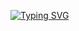 [![Typing SVG](https://readme-typing-svg.herokuapp.com?font=Architects+Daughter&color=7AF79A&size=30&lines=Hey!+It's+Máté!;I'm+a+.NET+Developer...;I'm+also+Machine+Learning+Engineer;And+I'm+a+proud+Hungarian+🇵🇰+currently+in+Denmark)](https://git.io/typing-svg)